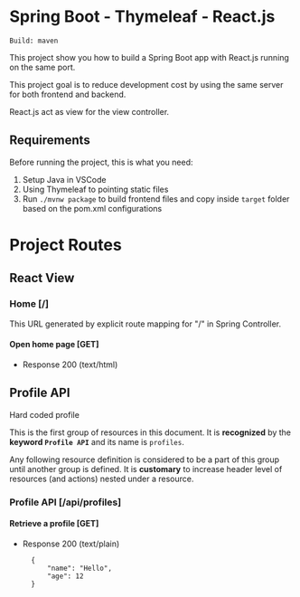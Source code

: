 # Spring Boot - Thymeleaf - React.js

`Build: maven`

This project show you how to build a Spring Boot app with React.js running on the same port.

This project goal is to reduce development cost by using the same server for both frontend and backend.

React.js act as view for the view controller.

## Requirements

Before running the project, this is what you need:

1. Setup Java in VSCode
2. Using Thymeleaf to pointing static files
3. Run `./mvnw package` to build frontend files and copy inside `target` folder based on the pom.xml configurations

# Project Routes

## React View

### Home [/]

This URL generated by explicit route mapping for "/" in Spring Controller.

#### Open home page [GET]

+ Response 200 (text/html)
## Profile API
Hard coded profile

This is the first group of resources in this document. It is **recognized** by
the **keyword `Profile API`** and its name is `profiles`.

Any following resource definition is considered to be a part of this group
until another group is defined. It is **customary** to increase header level of
resources (and actions) nested under a resource.

### Profile API [/api/profiles]

#### Retrieve a profile [GET]

+ Response 200 (text/plain)

        {
            "name": "Hello",
            "age": 12
        }
